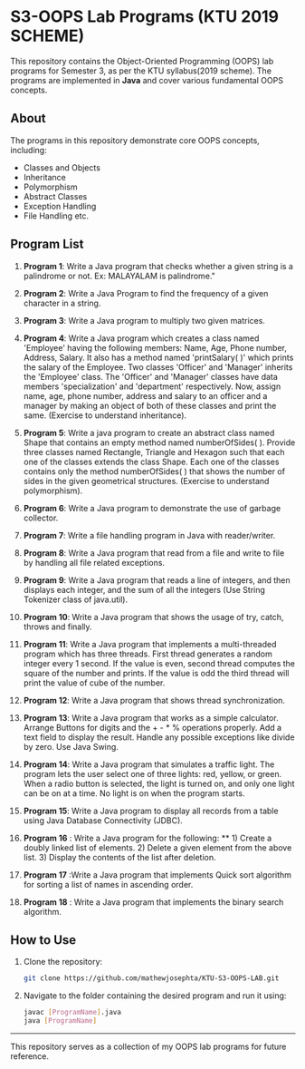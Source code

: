 # S3-OOPS Lab Programs (KTU 2019 SCHEME)

This repository contains the Object-Oriented Programming (OOPS) lab programs for Semester 3, as per the KTU syllabus(2019 scheme). The programs are implemented in **Java** and cover various fundamental OOPS concepts.

## About
The programs in this repository demonstrate core OOPS concepts, including:
- Classes and Objects
- Inheritance
- Polymorphism
- Abstract Classes
- Exception Handling
- File Handling etc.

## Program List
1. **Program 1**: Write a Java program that checks whether a given string is a palindrome or not. Ex: MALAYALAM is palindrome."

2. **Program 2**: Write a Java Program to find the frequency of a given character in a string.

3. **Program 3**: Write a Java program to multiply two given matrices.

4. **Program 4**: Write a Java program which creates a class named 'Employee' having the following members: Name, Age, Phone number, Address, Salary. It also has a method 
                  named 'printSalary( )' which prints the salary of the Employee. Two classes 'Officer' and 'Manager' inherits the 'Employee' class. The 'Officer' and 
                 'Manager' classes have data members 'specialization' and 'department' respectively. Now, assign name, age, phone number, address and salary to an officer 
                  and a manager by making an object of both of these classes and print the same. (Exercise to understand inheritance).

5. **Program 5**: Write a java program to create an abstract class named Shape that contains an empty method named numberOfSides( ). Provide three classes named Rectangle, 
                  Triangle and Hexagon such that each one of the classes extends the class Shape. Each one of the classes contains only the method numberOfSides( ) that 
                  shows the number of sides in the given geometrical structures. (Exercise to understand polymorphism).

6. **Program 6**: Write a Java program to demonstrate the use of garbage collector.

7. **Program 7**: Write a file handling program in Java with reader/writer.

8. **Program 8**: Write a Java program that read from a file and write to file by handling all file related exceptions.

9. **Program 9**: Write a Java program that reads a line of integers, and then displays each integer, and the sum of all the integers (Use String Tokenizer class of 
                  java.util).

10. **Program 10**: Write a Java program that shows the usage of try, catch, throws and finally.

11. **Program 11**: Write a Java program that implements a multi-threaded program which has three threads. First thread generates a random integer every 1 second. If the 
                    value is even, second thread computes the square of the number and prints. If the value is odd the third thread will print the value of cube of the 
                    number.

12. **Program 12**: Write a Java program that shows thread synchronization.

13. **Program 13**: Write a Java program that works as a simple calculator. Arrange Buttons for digits and the + - * % operations properly. Add a text field to display the 
                    result. Handle any possible exceptions like divide by zero. Use Java Swing.

14.  **Program 14**: Write a Java program that simulates a traffic light. The program lets the user select one of three lights: red, yellow, or green. 
                     When a radio button is selected, the light is turned on, and only one light can be on at a time. No light is on when the program 
                     starts.

15.   **Program 15**: Write a Java program to display all records from a table using Java Database Connectivity (JDBC).

16.   **Program 16** : Write a Java program for the following: **
                             1) Create a doubly linked list of elements.
                             2) Delete a given element from the above list.
                             3) Display the contents of the list after deletion.

17.   **Program 17** :Write a Java program that implements Quick sort algorithm for sorting a list of names in ascending order.

18.   **Program 18** : Write a Java program that implements the binary search algorithm.


## How to Use
1. Clone the repository:
    ```bash
    git clone https://github.com/mathewjosephta/KTU-S3-OOPS-LAB.git
    ```
2. Navigate to the folder containing the desired program and run it using:
    ```bash
    javac [ProgramName].java
    java [ProgramName]
    ```

---

This repository serves as a collection of my OOPS lab programs for future reference.



